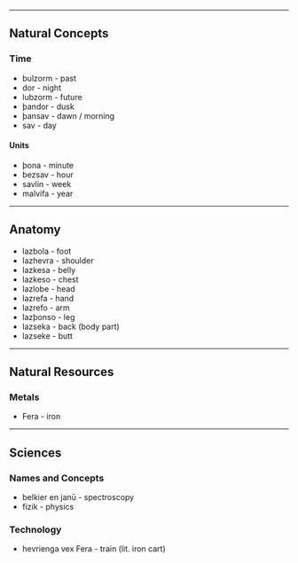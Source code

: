 -- -- ---
## Natural Concepts

### Time
* bulzorm - past
* dor - night
* lubzorm - future
* þandor - dusk
* þansav - dawn / morning
* sav - day

#### Units
* þona - minute
* bezsav - hour
* savlin - week
* malvifa - year
-- -- -- --
## Anatomy

* lazbola - foot
* lazhevra - shoulder
* lazkesa - belly
* lazkeso - chest
* lazlobe - head
* lazrefa - hand
* lazrefo - arm
* lazþonso - leg
* lazseka - back (body part)
* lazseke - butt
---- ------
## Natural Resources

### Metals

* Fera - iron
--------
## Sciences

### Names and Concepts

* belkier en janū - spectroscopy
* fizik - physics

### Technology

* hevrienga vex Fera - train (lit. iron cart)